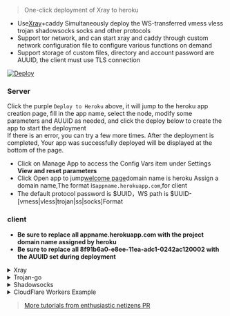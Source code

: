 > One-click deployment of Xray to heroku   
  
* Use[Xray](https://github.com/XTLS/Xray-core)+caddy Simultaneously deploy the WS-transferred vmess vless trojan shadowsocks socks and other protocols  
* Support tor network, and can start xray and caddy through custom network configuration file to configure various functions on demand  
* Support storage of custom files, directory and account password are AUUID, the client must use TLS connection  
  
[![Deploy](https://www.herokucdn.com/deploy/button.png)](https://heroku.com/deploy)  
  
### Server
Click the purple `Deploy to Heroku` above, it will jump to the heroku app creation page, fill in the app name, select the node, modify some parameters and AUUID as needed, and click the deploy below to create the app to start the deployment  
If there is an error, you can try a few more times. After the deployment is completed, Your app was successfully deployed will be displayed at the bottom of the page.  
  * Click on Manage App to access the Config Vars item under Settings **View and reset parameters**  
  * Click Open app to jump[welcome page](/etc/CADDYIndexPage.md)domain name is heroku Assign a domain name,The format is`appname.herokuapp.com`,for client  
  * The default protocol password is $UUID，WS path is $UUID-[vmess|vless|trojan|ss|socks]Format
  
### client
* **Be sure to replace all appname.herokuapp.com with the project domain name assigned by heroku**  
* **Be sure to replace all 8f91b6a0-e8ee-11ea-adc1-0242ac120002 with the AUUID set during deployment**  
  
<details>
<summary>Xray</summary>

```bash
* Client Downloads: https://github.com/XTLS/Xray-core/releases
* Agency Agreement: vmess or vless
* address: appname.herokuapp.com
* port: 443
* Default UUID: 8f91b6a0-e8ee-11ea-adc1-0242ac120002
* encryption: none
* Transfer Protocol: ws
* camouflage type: none
* path: /8f91b6a0-e8ee-11ea-adc1-0242ac120002-vless // default vmess use/$uuid-vmess,vless use/$uuid-vless
* underlying transport security: tls
```
</details>
  
<details>
<summary>Trojan-go</summary>

```bash
* Client Downloads: https://github.com/p4gefau1t/trojan-go/releases
{
    "run_type": "client",
    "local_addr": "127.0.0.1",
    "local_port": 1080,
    "remote_addr": "appname.herokuapp.com",
    "remote_port": 443,
    "password": [
        "8f91b6a0-e8ee-11ea-adc1-0242ac120002"
    ],
    "websocket": {
        "enabled": true,
        "path": "/8f91b6a0-e8ee-11ea-adc1-0242ac120002-trojan",
        "host": "appname.herokuapp.com"
    }
}
```
</details>
  
<details>
<summary>Shadowsocks</summary>

```bash
* Client Downloads: https://github.com/shadowsocks/shadowsocks-windows/releases/
* server address: appname.herokuapp.com
* port: 443
* password: password
* encryption: chacha20-ietf-poly1305
* plug-in: xray-plugin_windows_amd64.exe  //plug-in https://github.com/shadowsocks/xray-plugin/releases Download and unzip it to shadowsocks same directory
* Plugin options: tls;host=appname.herokuapp.com;path=/8f91b6a0-e8ee-11ea-adc1-0242ac120002-ss
```
</details>
  
<details>
<summary>CloudFlare Workers Example</summary>

```js
const SingleDay = "appname.herokuapp.com"
const DoubleDay = "appname.herokuapp.com"
addEventListener(
    "fetch",event => {
    
        let nd = new Date();
        if (nd.getDate()%2) {
            host = SingleDay
        } else {
            host = DoubleDay
        }
        
        let url = new URL(event.request.url);
        url. hostname = "appname.herokuapp.com";
        let request = new Request(url,event.request);
        event. respondWith(
            fetch(request)
        )
    }
)
```
</details>
  
> [More tutorials from enthusiastic netizens PR](/tutorial)
